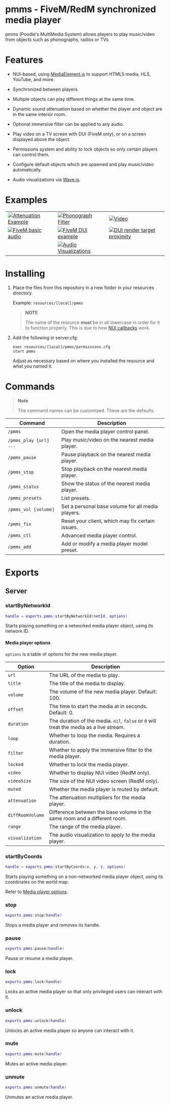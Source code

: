 # pmms - FiveM/RedM synchronized media player

pmms (Poodle's MultiMedia System) allows players to play music/video from objects such as phonographs, radios or TVs.

# Features

- NUI-based, using [MediaElement.js](https://www.mediaelementjs.com/) to support HTML5 media, HLS, YouTube, and more.

- Synchronized between players.

- Multiple objects can play different things at the same time.

- Dynamic sound attenuation based on whether the player and object are in the same interior room.

- Optional immersive filter can be applied to any audio.

- Play video on a TV screen with DUI (FiveM only), or on a screen displayed above the object.

- Permissions system and ability to lock objects so only certain players can control them.

- Configure default objects which are spawned and play music/video automatically.

- Audio visualizations via [Wave.js](https://foobar404.github.io/Wave.js/#/).

# Examples

| | | |
|-|-|-|
|[![Attenuation Example](https://i.imgur.com/BTkglVYm.jpg)](https://imgur.com/BTkglVY)| [![Phonograph Filter](https://i.imgur.com/L8sWpOCm.jpg)](https://imgur.com/L8sWpOC) | [![Video](https://i.imgur.com/2jRYlSem.jpg)](https://imgur.com/2jRYlSe) |
|[![FiveM basic audio](https://i.imgur.com/CofS0VPm.jpg)](https://imgur.com/CofS0VP)|[![FiveM DUI example](https://i.imgur.com/ndZwPvDm.jpg)](https://imgur.com/ndZwPvD)|[![DUI render target proximity](https://i.imgur.com/m2KddI6m.jpg)](https://imgur.com/m2KddI6)|
| |[![Audio Visualizations](https://i.imgur.com/4E42m4tm.jpg)](https://imgur.com/4E42m4t)| |

# Installing

1. Place the files from this repository in a new folder in your resources directory.

   Example: `resources/[local]/pmms`
   
   > **NOTE**
   > 
   > The name of the resource **must** be in all lowercase in order for it to function properly. This is due to how [NUI callbacks](https://docs.fivem.net/docs/scripting-manual/nui-development/nui-callbacks/) work.

2. Add the following in server.cfg:
   ```
   exec resources/[local]/pmms/permissions.cfg
   start pmms
   ```
   
   Adjust as necessary based on where you installed the resource and what you named it.

# Commands

> **Note**
> 
> The command names can be customized. These are the defaults.

| Command                                                                            | Description                                       |
|------------------------------------------------------------------------------------|---------------------------------------------------|
| `/pmms`                                                                            | Open the media player control panel.              |
| `/pmms_play [url] ...`                                                             | Play music/video on the nearest media player.     |
| `/pmms_pause`                                                                      | Pause playback on the nearest media player.       |
| `/pmms_stop`                                                                       | Stop playback on the nearest media player.        |
| `/pmms_status`                                                                     | Show the status of the nearest media player.      |
| `/pmms_presets`                                                                    | List presets.                                     |
| `/pmms_vol [volume]`                                                               | Set a personal base volume for all media players. |
| `/pmms_fix`                                                                        | Reset your client, which may fix certain issues.  |
| `/pmms_ctl`                                                                        | Advanced media player control.                    |
| `/pmms_add`                                                                        | Add or modify a media player model preset.        |

# Exports

## Server

### startByNetworkId

```lua
handle = exports.pmms:startByNetworkId(netId, options)
```

Starts playing something on a networked media player object, using its network ID.

#### Media player options

`options` is a table of options for the new media player.

| Option           | Description                                                                             |
|------------------|-----------------------------------------------------------------------------------------|
| `url`            | The URL of the media to play.                                                           |
| `title`          | The title of the media to display.                                                      |
| `volume`         | The volume of the new media player. Default: 100.                                       |
| `offset`         | The time to start the media at in seconds. Default: 0.                                  |
| `duration`       | The duration of the media. `nil`, `false` or `0` will treat the media as a live stream. |
| `loop`           | Whether to loop the media. Requires a duration.                                         |
| `filter`         | Whether to apply the immersive filter to the media player.                              |
| `locked`         | Whether to lock the media player.                                                       |
| `video`          | Whether to display NUI video (RedM only).                                               |
| `videoSize`      | The size of the NUI video screen (RedM only).                                           |
| `muted`          | Whether the media player is muted by default.                                           |
| `attenuation`    | The attenuation multipliers for the media player.                                       |
| `diffRoomVolume` | Difference between the base volume in the same room and a different room.               |
| `range`          | The range of the media player.                                                          |
| `visualization`  | The audio visualization to apply to the media player.                                   |

### startByCoords

```lua
handle = exports.pmms:startByCoords(x, y, z, options)
```

Starts playing something on a non-networked media player object, using its coordinates on the world map.

Refer to [Media player options](#media-player-options).

### stop

```lua
exports.pmms:stop(handle)
```

Stops a media player and removes its handle.

### pause

```lua
exports.pmms:pause(handle)
```

Pause or resume a media player.

### lock

```lua
exports.pmms:lock(handle)
```

Locks an active media player so that only privileged users can interact with it.

### unlock

```lua
exports.pmms:unlock(handle)
```

Unlocks an active media player so anyone can interact with it.

### mute

```lua
exports.pmms:mute(handle)
```

Mutes an active media player.

### unmute

```lua
exports.pmms:unmute(handle)
```

Unmutes an active media player.
